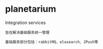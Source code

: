 # planetarium
Integration services
    
    旨在解决基础服务统一管理
    
    基础服务部分包括：rabbitMQ、elasearch、JPush等
    